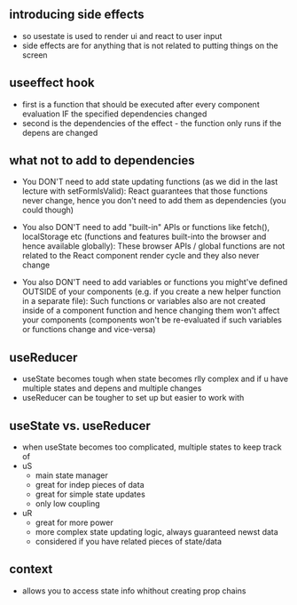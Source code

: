 ## introducing side effects
- so usestate is used to render ui and react to user input
- side effects are for anything that is not related to putting things on the screen

## useeffect hook
- first is a function that should be executed after every component evaluation IF the specified dependencies changed
- second is the dependencies of the effect - the function only runs if the depens are changed

## what not to add to dependencies
- You DON'T need to add state updating functions (as we did in the last lecture with setFormIsValid): React guarantees that those functions never change, hence you don't need to add them as dependencies (you could though)

- You also DON'T need to add "built-in" APIs or functions like fetch(), localStorage etc (functions and features built-into the browser and hence available globally): These browser APIs / global functions are not related to the React component render cycle and they also never change

- You also DON'T need to add variables or functions you might've defined OUTSIDE of your components (e.g. if you create a new helper function in a separate file): Such functions or variables also are not created inside of a component function and hence changing them won't affect your components (components won't be re-evaluated if such variables or functions change and vice-versa)

## useReducer
- useState becomes tough when state becomes rlly complex and if u have multiple states and depens and multiple changes
- useReducer can be tougher to set up but easier to work with

## useState vs. useReducer
- when useState becomes too complicated, multiple states to keep track of
- uS
    - main state manager
    - great for indep pieces of data
    - great for simple state updates
    - only low coupling
- uR
    - great for more power
    - more complex state updating logic, always guaranteed newst data
    - considered if you have related pieces of state/data

## context
- allows you to access state info whithout creating prop chains
